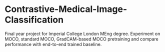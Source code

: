 # Contrastive-Medical-Image-Classification

Final year project for Imperial College London MEng degree. Experiment on MOCO, standard MOCO, GradCAM-based MOCO pretraining and compare performance with end-to-end trained baseline. 
